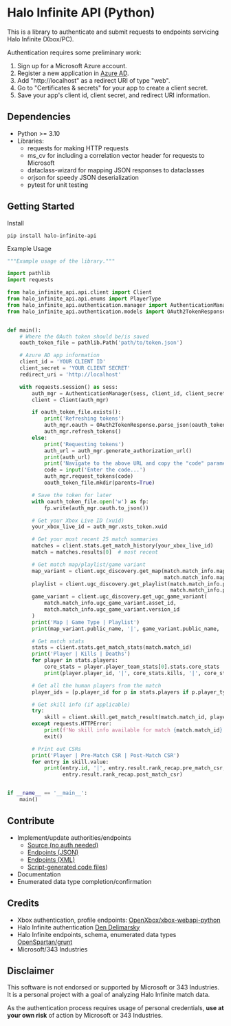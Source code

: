# Halo Infinite API (Python)

This is a library to authenticate and submit requests to endpoints servicing Halo Infinite (Xbox/PC).

Authentication requires some preliminary work:

1. Sign up for a Microsoft Azure account.
1. Register a new application in [Azure AD](https://portal.azure.com/#blade/Microsoft_AAD_RegisteredApps/ApplicationsListBlade).
1. Add "http://localhost" as a redirect URI of type "web".
1. Go to "Certificates & secrets" for your app to create a client secret.
1. Save your app's client id, client secret, and redirect URI information.


## Dependencies

- Python >= 3.10
- Libraries:
    - requests for making HTTP requests
    - ms_cv for including a correlation vector header for requests to Microsoft
    - dataclass-wizard for mapping JSON responses to dataclasses
    - orjson for speedy JSON deserialization
    - pytest for unit testing


## Getting Started

Install
```
pip install halo-infinite-api
```

Example Usage
```python
"""Example usage of the library."""

import pathlib
import requests

from halo_infinite_api.api.client import Client
from halo_infinite_api.api.enums import PlayerType
from halo_infinite_api.authentication.manager import AuthenticationManager
from halo_infinite_api.authentication.models import OAuth2TokenResponse


def main():
    # Where the OAuth token should be/is saved
    oauth_token_file = pathlib.Path('path/to/token.json')

    # Azure AD app information
    client_id = 'YOUR CLIENT ID'
    client_secret = 'YOUR CLIENT SECRET'
    redirect_uri = 'http://localhost'

    with requests.session() as sess:
        auth_mgr = AuthenticationManager(sess, client_id, client_secret, redirect_uri)
        client = Client(auth_mgr)

        if oauth_token_file.exists():
            print('Refreshing tokens')
            auth_mgr.oauth = OAuth2TokenResponse.parse_json(oauth_token_file.read_text())
            auth_mgr.refresh_tokens()
        else:
            print('Requesting tokens')
            auth_url = auth_mgr.generate_authorization_url()
            print(auth_url)
            print('Navigate to the above URL and copy the "code" parameter from the query string.')
            code = input('Enter the code...')
            auth_mgr.request_tokens(code)
            oauth_token_file.mkdir(parents=True)

        # Save the token for later
        with oauth_token_file.open('w') as fp:
            fp.write(auth_mgr.oauth.to_json())

        # Get your Xbox Live ID (xuid)
        your_xbox_live_id = auth_mgr.xsts_token.xuid

        # Get your most recent 25 match summaries
        matches = client.stats.get_match_history(your_xbox_live_id)
        match = matches.results[0]  # most recent

        # Get match map/playlist/game variant
        map_variant = client.ugc_discovery.get_map(match.match_info.map_variant.asset_id,
                                                   match.match_info.map_variant.version_id)
        playlist = client.ugc_discovery.get_playlist(match.match_info.playlist.asset_id,
                                                     match.match_info.playlist.version_id)
        game_variant = client.ugc_discovery.get_ugc_game_variant(
            match.match_info.ugc_game_variant.asset_id,
            match.match_info.ugc_game_variant.version_id
        )
        print('Map | Game Type | Playlist')
        print(map_variant.public_name, '|', game_variant.public_name, '|', playlist.public_name)

        # Get match stats
        stats = client.stats.get_match_stats(match.match_id)
        print('Player | Kills | Deaths')
        for player in stats.players:
            core_stats = player.player_team_stats[0].stats.core_stats
            print(player.player_id, '|', core_stats.kills, '|', core_stats.deaths)

        # Get all the human players from the match
        player_ids = [p.player_id for p in stats.players if p.player_type == PlayerType.Human]

        # Get skill info (if applicable)
        try:
            skill = client.skill.get_match_result(match.match_id, player_ids)
        except requests.HTTPError:
            print(f'No skill info available for match {match.match_id}')
            exit()

        # Print out CSRs
        print('Player | Pre-Match CSR | Post-Match CSR')
        for entry in skill.value:
            print(entry.id, '|', entry.result.rank_recap.pre_match_csr, '|',
                  entry.result.rank_recap.post_match_csr)


if __name__ == '__main__':
    main()
```


## Contribute

- Implement/update authorities/endpoints
    - [Source (no auth needed)](https://settings.svc.halowaypoint.com/settings/hipc/e2a0a7c6-6efe-42af-9283-c2ab73250c48)
    - [Endpoints (JSON)](https://github.com/acurtis166/halo-infinite-api/blob/master/api_examples/json/endpoints.json)
    - [Endpoints (XML)](https://github.com/acurtis166/halo-infinite-api/blob/master/api_examples/xml/endpoints.xml)
    - [Script-generated code files](https://github.com/acurtis166/halo-infinite-api/tree/master/unused_authorities))
- Documentation
- Enumerated data type completion/confirmation


## Credits

- Xbox authentication, profile endpoints: [OpenXbox/xbox-webapi-python](https://github.com/OpenXbox/xbox-webapi-python)
- Halo Infinite authentication [Den Delimarsky](https://den.dev/blog/halo-api-authentication)
- Halo Infinite endpoints, schema, enumerated data types [OpenSpartan/grunt](https://github.com/OpenSpartan/grunt)
- Microsoft/343 Industries


## Disclaimer

This software is not endorsed or supported by Microsoft or 343 Industries. It is a personal project with a goal of analyzing Halo Infinite match data.

As the authentication process requires usage of personal credentials, **use at your own risk** of action by Microsoft or 343 Industries.